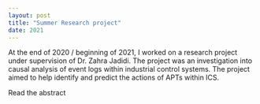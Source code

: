 ```yaml
---
layout: post
title: "Summer Research project"
date: 2021
---
```


At the end of 2020 / beginning of 2021, I worked on a research project under supervision of Dr. Zahra Jadidi. The project was an investigation into causal analysis of event logs within industrial control systems. The project aimed to help identify and predict the actions of APTs within ICS. 

Read the abstract 